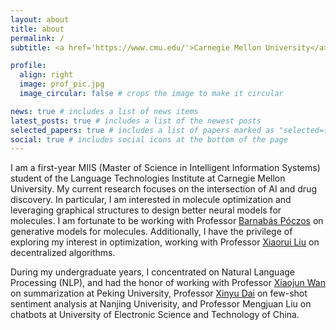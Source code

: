 ```yaml
---
layout: about
title: about
permalink: /
subtitle: <a href='https://www.cmu.edu/'>Carnegie Mellon University</a>. Pittsburgh, PA

profile:
  align: right
  image: prof_pic.jpg
  image_circular: false # crops the image to make it circular

news: true # includes a list of news items
latest_posts: true # includes a list of the newest posts
selected_papers: true # includes a list of papers marked as "selected={true}"
social: true # includes social icons at the bottom of the page
---
```


I am a first-year MIIS (Master of Science in Intelligent Information Systems) student of the Language Technologies Institute at Carnegie Mellon University. My current research focuses on the intersection of AI and drug discovery. In particular, I am interested in molecule optimization and leveraging graphical structures to design better neural models for molecules. I am fortunate to be working with Professor [Barnabás Póczos](https://www.cs.cmu.edu/~bapoczos/) on generative models for molecules. Additionally, I have the privilege of exploring my interest in optimization, working with Professor [Xiaorui Liu](https://sites.google.com/ncsu.edu/xiaorui/home) on decentralized algorithms.


During my undergraduate years, I concentrated on Natural Language Processing (NLP), and had the honor of working with Professor [Xiaojun Wan](https://wanxiaojun.github.io/) on summarization at Peking University, Professor [Xinyu Dai](https://ai.nju.edu.cn/daixinyu/index.htm) on few-shot sentiment analysis at Nanjing Univerisity, and Professor Mengjuan Liu on chatbots at University of Electronic Science and Technology of China.


